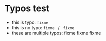 # Typos test
- this is typo: ` fixme ` 
- this is no typo: `fixme ` / ` fixme` 
- these are multiple typos: fixme  fixme  fixme 
